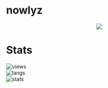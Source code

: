 # nowlyz

<p align="center">
  <a href="https://github.com/nowlyz11">
    <img src="https://discord.c99.nl/widget/theme-5/781308123516370954.png"/>
     </a>
</p>

# Stats
![views](https://komarev.com/ghpvc/?username=nowlyz11&color=lightgrey) <br>
![langs](https://github-readme-stats.vercel.app/api/top-langs/?username=nowlyz11&layout=compact&theme=dark) </br>
![stats](https://github-readme-stats.vercel.app/api?username=nowlyz11&show_icons=true&theme=dark)
